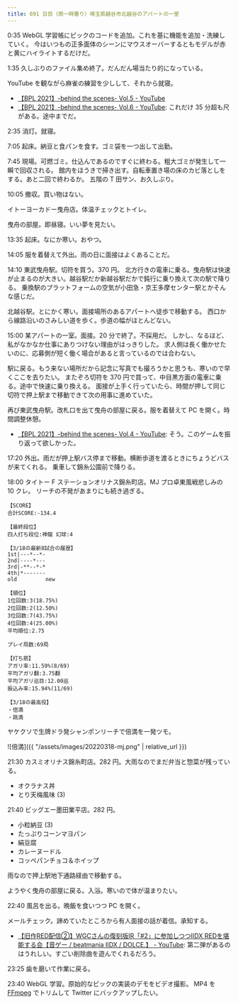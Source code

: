 ```yaml
---
title: 691 日目（雨一時曇り）埼玉県越谷市北越谷のアパートの一室
---
```


0:35 WebGL 学習帳にピックのコードを追加。これを基に機能を追加・洗練していく。
今はいつもの正多面体のシーンにマウスオーバーするともモデルが赤と黄にハイライトするだけだ。

1:35 久しぶりのファイル集め終了。だんだん場当たり的になっている。

YouTube を観ながら麻雀の練習を少しして、それから就寝。

* [【BPL 2021】-behind the scenes- Vol.5 - YouTube](https://www.youtube.com/watch?v=MRJwuGqnGwo)
* [【BPL 2021】-behind the scenes- Vol.6 - YouTube](https://www.youtube.com/watch?v=fkHrPnuhzcM):
  これだけ 35 分超も尺がある。途中までだ。

2:35 消灯。就寝。

7:05 起床。納豆と食パンを食す。ゴミ袋を一つ出して出勤。

7:45 現場。可燃ゴミ。仕込んであるのですぐに終わる。粗大ゴミが発生して一瞬で回収される。
館内をほうきで掃き出す。自転車置き場の床のカビ落としをする。あと二回で終わるか。
五階の T 田サン、お久しぶり。

10:05 撤収。買い物はない。

イトーヨーカドー曳舟店。体温チェックとトイレ。

曳舟の部屋。即昼寝。いい夢を見たい。

13:35 起床。なにか寒い。おやつ。

14:05 服を着替えて外出。雨の日に面接はよくあることだ。

14:10 東武曳舟駅。切符を買う。370 円。
北方行きの電車に乗る。曳舟駅は快速が止まるのが大きい。越谷駅だか新越谷駅だかで鈍行に乗り換えて次の駅で降りる。
乗換駅のプラットフォームの空気が小田急・京王多摩センター駅とかそんな感じだ。

北越谷駅。とにかく寒い。面接場所のあるアパートへ徒歩で移動する。
西口から線路沿いのさみしい道を歩く。歩道の幅がほとんどない。

15:00 某アパートの一室。面接。20 分で終了。不採用だ。
しかし、なるほど、私がなかなか仕事にありつけない理由がはっきりした。
求人側は長く働かせたいのに、応募側が短く働く場合があると言っているのでは合わない。

駅に戻る。もう来ない場所だから記念に写真でも撮ろうかと思うも、寒いので早くここを去りたい。
またぞろ切符を 370 円で買って、中目黒方面の電車に乗る。途中で快速に乗り換える。
面接が上手く行っていたら、時間が押して同じ切符で押上駅まで移動できて次の用事に進めていた。

再び東武曳舟駅。改札口を出て曳舟の部屋に戻る。服を着替えて PC を開く。時間調整休憩。

* [【BPL 2021】-behind the scenes- Vol.4 - YouTube](https://www.youtube.com/watch?v=7EpRgB83xAc):
  そう。このゲームを振り返って欲しかった。

17:20 外出。雨だが押上駅バス停まで移動。横断歩道を渡るときにちょうどバスが来てくれる。
乗車して錦糸公園前で降りる。

18:00 タイトー F ステーションオリナス錦糸町店。MJ プロ卓東風戦悲しみの 10 クレ。
リーチの不発があまりにも続き過ぎる。

```text
【SCORE】
合計SCORE:-134.4

【最終段位】
四人打ち段位:神龍 幻球:4

【3/18の最新8試合の履歴】
1st|---*--*-
2nd|----*---
3rd|-**--*-*
4th|*-------
old         new

【順位】
1位回数:3(18.75%)
2位回数:2(12.50%)
3位回数:7(43.75%)
4位回数:4(25.00%)
平均順位:2.75

プレイ局数:69局

【打ち筋】
アガリ率:11.59%(8/69)
平均アガリ翻:3.75翻
平均アガリ巡目:12.00巡
振込み率:15.94%(11/69)

【3/18の最高役】
・倍満
・跳満
```

ヤケクソで生牌ドラ発シャンポンリーチで倍満を一発ツモ。

![倍満]({{ "/assets/images/20220318-mj.png" | relative_url }})

21:30 カスミオリナス錦糸町店。282 円。大雨なのでまだ弁当と惣菜が残っている。

* オクラナス丼
* とり天梅風味 (3)

21:40 ビッグエー墨田業平店。282 円。

* 小粒納豆 (3)
* たっぷりコーンマヨパン
* 絹豆腐
* カレーヌードル
* コッペパンチョコ＆ホイップ

雨なので押上駅地下通路経由で移動する。

ようやく曳舟の部屋に戻る。入浴。寒いので体が温まりたい。

22:40 風呂を出る。晩飯を食いつつ PC を開く。

メールチェック。諦めていたところから有人面接の話が着信。承知する。

* [【旧作RED配信②】WGCさんの復刻版IR「&#x23;2」に参加しつつIIDX REDを堪能する会【音ゲー / beatmania IIDX / DOLCE.】 - YouTube](https://www.youtube.com/watch?v=h-ILOlCPhbI):
  第二弾があるのはうれしい。すごい削除曲を遊んでくれるだろう。

23:25 歯を磨いて作業に戻る。

23:40 WebGL 学習。原始的なピックの実装のデモをビデオ撮影。
MP4 を [FFmpeg] でトリムして Twitter にバックアップしたい。

[FFmpeg]: <https://ffmpeg.org/ffmpeg.html>
